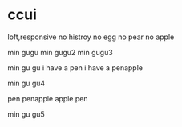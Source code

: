 # ccui
loft,responsive
no histroy no egg no pear
no apple

min gugu
min gugu2
min gugu3


min gu gu
i have a pen
i have a penapple

min gu gu4

pen penapple apple pen

min gu gu5

